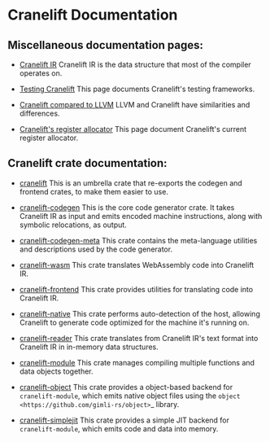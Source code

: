 # Cranelift Documentation

## Miscellaneous documentation pages:

 - [Cranelift IR](ir.md)
   Cranelift IR is the data structure that most of the compiler operates on.

 - [Testing Cranelift](testing.md)
   This page documents Cranelift's testing frameworks.

 - [Cranelift compared to LLVM](compare-llvm.md)
   LLVM and Cranelift have similarities and differences.

 - [Cranelift's register allocator](regalloc.md)
   This page document Cranelift's current register allocator.

## Cranelift crate documentation:

 - [cranelift](https://docs.rs/cranelift)
    This is an umbrella crate that re-exports the codegen and frontend crates,
    to make them easier to use.

 - [cranelift-codegen](https://docs.rs/cranelift-codegen)
    This is the core code generator crate. It takes Cranelift IR as input
    and emits encoded machine instructions, along with symbolic relocations,
    as output.

 - [cranelift-codegen-meta](https://docs.rs/cranelift-codegen-meta)
    This crate contains the meta-language utilities and descriptions used by the
    code generator.

 - [cranelift-wasm](https://docs.rs/cranelift-wasm)
    This crate translates WebAssembly code into Cranelift IR.

 - [cranelift-frontend](https://docs.rs/cranelift-frontend)
    This crate provides utilities for translating code into Cranelift IR.

 - [cranelift-native](https://docs.rs/cranelift-native)
    This crate performs auto-detection of the host, allowing Cranelift to
    generate code optimized for the machine it's running on.

 - [cranelift-reader](https://docs.rs/cranelift-reader)
    This crate translates from Cranelift IR's text format into Cranelift IR
    in in-memory data structures.

 - [cranelift-module](https://docs.rs/cranelift-module)
    This crate manages compiling multiple functions and data objects
    together.

 - [cranelift-object](https://docs.rs/cranelift-object)
    This crate provides a object-based backend for `cranelift-module`, which
    emits native object files using the
    `object <https://github.com/gimli-rs/object>`_ library.

 - [cranelift-simplejit](https://docs.rs/cranelift-simplejit)
    This crate provides a simple JIT backend for `cranelift-module`, which
    emits code and data into memory.
